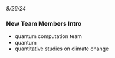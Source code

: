 *8/26/24* 
### New Team Members Intro ###
  - quantum computation team
  - quantum
  - quantitative studies on climate change 
